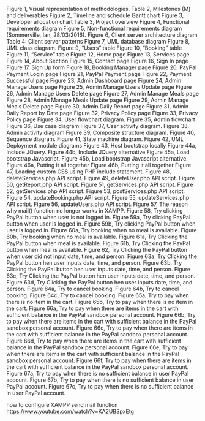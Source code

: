 Figure 1, Visual representation of methodologies.
Table 2, Milestones (M) and deliverables
Figure 2, Timeline and schedule Gantt chart
Figure 3, Developer allocation chart
Table 3, Project overview
Figure 4, Functional requirements diagram
Figure 5, Non-functional requirements diagram (Sommerville, Ian, 28/03/2016).
Figure 6, Client server architecture diagram
Table 4: Client server patterns
Figure 7, UML database diagram
Figure 8, UML class diagram.
Figure 9, “Users” table
Figure 10, “Booking” table
Figure 11, “Service” table
Figure 12, Home page
Figure 13, Services page
Figure 14, About Section
Figure 15, Contact page
Figure 16, Sign In page
Figure 17, Sign Up form
Figure 18, Booking Manager page
Figure 20, PayPal Payment Login page
Figure 21, PayPal Payment page
Figure 22, Payment Successful page
Figure 23, Admin Dashboard page
Figure 24, Admin Manage Users page
Figure 25, Admin Manage Users Update page
Figure 26, Admin Manage Users Delete page
Figure 27, Admin Manage Meals page
Figure 28, Admin Manage Meals Update page
Figure 29, Admin Manage Meals Delete page
Figure 30, Admin Daily Report page
Figure 31, Admin Daily Report by Date page
Figure 32, Privacy Policy page
Figure 33, Privacy Policy page
Figure 34, User flowchart diagram.
Figure 35, Admin flowchart
Figure 36, Use case diagram
Figure 37, User activity diagram.
Figure 38, Admin activity diagram
Figure 39, Composite structure diagram.
Figure 40, Sequence diagram.
Figure 41, State machine diagram.
Figure 42, UML Deployment module diagrams
Figure 43, Host bootstrap locally
Figure 44a, Include JQuery.
Figure 44b, Include JQuery alternative
Figure 45a, Load bootstrap Javascript.
Figure 45b, Load bootstrap Javascript alternative.
Figure 46a, Putting it all together
Figure 46b, Putting it all together
Figure 47, Loading custom CSS using PHP include statement.
Figure 48, deleteServices.php API script.
Figure 49, deleteUser.php API script.
Figure 50, getReport.php API script.
Figure 51, getServices.php API script.
Figure 52, getServices.php API script.
Figure 53, postServices.php API script.
Figure 54, updateBooking.php API script.
Figure 55, updateServices.php API script.
Figure 56, updateUsers.php API script.
Figure 57, The reason why mail() function no longer works in XAMPP.
Figure 58, Try clicking PayPal button when user is not logged in.
Figure 59a, Try clicking PayPal button when user is logged in.
Figure 59b, Try clicking PayPal button when user is logged in.
Figure 60a, Try booking when no meal is available.
Figure 60b, Try booking when no meal is available.
Figure 61a, Try Clicking the PayPal button when meal is available.
Figure 61b, Try Clicking the PayPal button when meal is available.
Figure 62, Try Clicking the PayPal button when user did not input date, time, and person.
Figure 63a, Try Clicking the PayPal button hen user inputs date, time, and person.
Figure 63b, Try Clicking the PayPal button hen user inputs date, time, and person.
Figure 63c, Try Clicking the PayPal button hen user inputs date, time, and person.
Figure 63d, Try Clicking the PayPal button hen user inputs date, time, and person.
Figure 64a, Try to cancel booking.
Figure 64b, Try to cancel booking.
Figure 64c, Try to cancel booking.
Figure 65a, Try to pay when there is no item in the cart.
Figure 65b, Try to pay when there is no item in the cart.
Figure 66a, Try to pay when there are items in the cart with sufficient balance in the PayPal sandbox personal account.
Figure 66b, Try to pay when there are items in the cart with sufficient balance in the PayPal sandbox personal account.
Figure 66c, Try to pay when there are items in the cart with sufficient balance in the PayPal sandbox personal account.
Figure 66d, Try to pay when there are items in the cart with sufficient balance in the PayPal sandbox personal account.
Figure 66e, Try to pay when there are items in the cart with sufficient balance in the PayPal sandbox personal account.
Figure 66f, Try to pay when there are items in the cart with sufficient balance in the PayPal sandbox personal account.
Figure 67a, Try to pay when there is no sufficient balance in user PayPal account.
Figure 67b, Try to pay when there is no sufficient balance in user PayPal account.
Figure 67c, Try to pay when there is no sufficient balance in user PayPal account.
























how to configure XAMPP send mail function
https://www.youtube.com/watch?v=KA2UB3pxEtg
